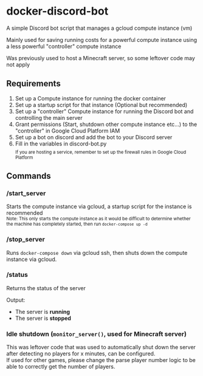 # docker-discord-bot
<p>A simple Discord bot script that manages a gcloud compute instance (vm)</p>
<p>Mainly used for saving running costs for a powerful compute instance using a less powerful "controller" compute instance</p>
<p>Was previously used to host a Minecraft server, so some leftover code may not apply</p>

## Requirements

  1. Set up a Compute instance for running the docker container
  2. Set up a startup script for that instance (Optional but recommended)
  3. Set up a "controller" Compute instance for running the Discord bot and controlling the main server
  4. Grant permissions (Start, shutdown other compute instance etc...) to the "controller" in Google Cloud Platform IAM
  5. Set up a bot on discord and add the bot to your Discord server
  6. Fill in the variables in discord-bot.py
<br><sub>If you are hosting a service, remember to set up the firewall rules in Google Cloud Platform</sub>

## Commands

### /start_server

Starts the compute instance via gcloud, a startup script for the instance is recommended  
<sub>Note: This only starts the compute instance as it would be difficult to determine whether the machine has completely started, then run <code>docker-compose up -d</code>

### /stop_server

Runs <code>docker-compose down</code> via gcloud ssh, then shuts down the compute instance via gcloud.

### /status

Returns the status of the server  
  
Output:  
- The server is **running**  
- The server is **stopped**

### Idle shutdown (<code>monitor_server()</code>, used for Minecraft server)
This was leftover code that was used to automatically shut down the server after detecting no players for x minutes, can be configured.  
If used for other games, please change the parse player number logic to be able to correctly get the number of players.
